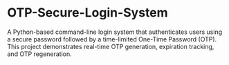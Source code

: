 # OTP-Secure-Login-System
A Python-based command-line login system that authenticates users using a secure password followed by a time-limited One-Time Password (OTP). This project demonstrates real-time OTP generation, expiration tracking, and OTP regeneration.
